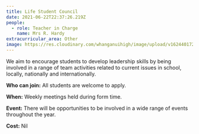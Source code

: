 ```yaml
---
title: Life Student Council
date: 2021-06-22T22:37:26.219Z
people:
  - role: Teacher in Charge
    name: Mrs R. Hardy
extracurricular_area: Other
image: https://res.cloudinary.com/whanganuihigh/image/upload/v1624401725/Performing%20Arts/Drone_footage_of_LIFE.png
---
```

We aim to encourage students to develop leadership skills by being involved in a range of team activities related to current issues in school, locally, nationally and internationally.

**Who can join:** All students are welcome to apply.

**When:** Weekly meetings held during form time.

**Event:** There will be opportunities to be involved in a wide range of events throughout the year.

**Cost:** Nil